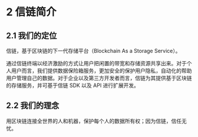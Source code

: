 # 2	信链简介

## 2.1	我们的定位

信链，基于区块链的下一代存储平台（Blockchain As a Storage Service）。

通过信链终端以经济激励的方式让用户把闲置的带宽和存储资源共享出来。对于个人用户而言，我们提供数据保险箱服务，更加安全的保护用户隐私，自动化的帮助用户管理自己的数据。对于企业以及第三方开发者而言，信链为其提供基于区块链的存储服务，并可基于信链 SDK 以及 API 进行扩展开发。

## 2.2	我们的理念

用区块链连接全世界的人和机器，保护每个人的数据所有权；因为信链，信任无忧。